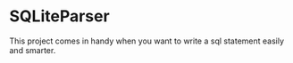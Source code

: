 # SQLiteParser
This project comes in handy when you want to write a sql statement easily and smarter.

